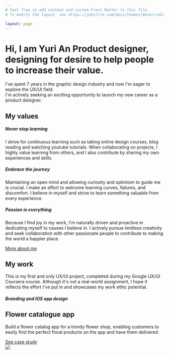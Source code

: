 ```yaml
---
# Feel free to add content and custom Front Matter to this file.
# To modify the layout, see https://jekyllrb.com/docs/themes/#overriding-theme-defaults

layout: page
---
```


<div class="container mx-auto mb-12 text-zinc-900 mt-16">
    <div>
        <h1 class="text-6xl font-medium mb-5 leading-[72px]">Hi, I am Yuri An <span class="font-bold bg-gradient-to-r from-blue-300 to-indigo-500 text-transparent bg-clip-text">Product designer</span>,<br/>designing for desire to help people <br/>to increase their value.</h1>
    </div>
    <div class="text-zinc-700 text-lg font-normal">
    <p>I've spent 7 years in the graphic design industry and now I'm eager to explore the UX/UI field.<br/>
    I'm actively seeking an exciting opportunity to launch my new career as a product designer.</p>
    </div>
</div>

<div class="container mx-auto my-12 text-zinc-900 border-y py-12">
    <h2 class="text-4xl font-extrabold">My values</h2>
    <div class="grid md:grid-cols-3 gap-x-28">
        <div class="mt-12">
            <h5 class="font-semibold text-xl mb-5">Never stop learning</h5>
            <p class="font-normal text-base text-zinc-500 ">I strive for continuous learning such as taking online design courses, blog reading and watching youtube tutorials. When collaborating on projects, I highly value learning from others, and I also contribute by sharing my own experiences and skills.
            </p>
        </div>
        <div class="mt-12">
            <h5 class="font-semibold text-xl mb-5">Embrace the journey</h5>
            <p class="font-normal text-base text-zinc-500 ">Maintaining an open mind and allowing curiosity and optimism to guide me is crucial. I make an effort to welcome learning curves, failures, and discomfort. I believe in myself and strive to learn something valuable from every experience.
            </p>
        </div>
        <div class="mt-12">
            <h5 class="font-semibold text-xl mb-5">Passion is everything</h5>
            <p class="font-normal text-base text-zinc-500 ">Because I find joy in my work, I'm naturally driven and proactive in dedicating myself to causes I believe in. I actively pursue limitless creativity and seek collaboration with other passionate people to contribute to making the world a happier place.
            </p>
        </div>
        <a class="bg-indigo-500 text-white px-4 py-2.5 rounded-md w-auto mr-auto mt-12" href="/About">More about me</a>
    </div>
</div>

<div class="container mx-auto my-12 text-zinc-900">
    <h2 class="text-4xl font-extrabold mb-3">My work</h2>
    <p class="text-zinc-500">This is my first and only UX/UI project, completed during my Google UX/UI Coursera course. Although it's not a real-world assignment, I hope it reflects the effort I've put in and showcases my work ethic potential.</p>
</div>

<div class="bg-orange-50">
    <div class="container mx-auto text-zinc-900 flex flex-row items-center">
        <div class="flex-1">
            <h5 class="uppercase text-indigo-500 text-sm font-semibold mb-6 ">Branding and IOS app design</h5>
            <h2 class="text-4xl font-extrabold mb-6">Flower catalogue app</h2>
            <p class="font-normal text-base text-zinc-500 pr-8 mb-6">Build a flower catalog app for a trendy flower shop, enabling customers to easily find the perfect floral products on the app and have them delivered.</p>
            <a class="bg-indigo-500 text-white px-4 py-2.5 rounded-md inline-block" href="/Work">See case study</a>
        </div>
        <div class="flex-1">
            <img class="ml-auto" src="{{ '/assets/images/iphone.png' | absolute_path }}">
        </div>
    </div>
</div>
